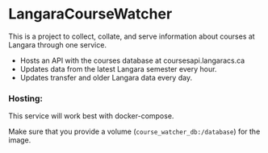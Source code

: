 # LangaraCourseWatcher

This is a project to collect, collate, and serve information about courses at Langara through one service.
- Hosts an API with the courses database at coursesapi.langaracs.ca
- Updates data from the latest Langara semester every hour.
- Updates transfer and older Langara data every day.


### Hosting:
This service will work best with docker-compose.

Make sure that you provide a volume (`course_watcher_db:/database`) for the image.